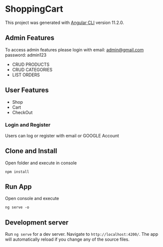 # ShoppingCart

This project was generated with [Angular CLI](https://github.com/angular/angular-cli) version 11.2.0.


## Admin Features
To access admin features please login with email: admin@gmail.com password: admin123

- CRUD PRODUCTS
- CRUD CATEGORIES
- LIST ORDERS

## User Features
- Shop
- Cart
- CheckOut
### Login and Register
Users can log or register with email or GOOGLE Account

## Clone and Install
Open folder and execute in console
````
npm install
````

## Run App
Open console and execute
````
ng serve -o
````

## Development server

Run `ng serve` for a dev server. Navigate to `http://localhost:4200/`. The app will automatically reload if you change any of the source files.
